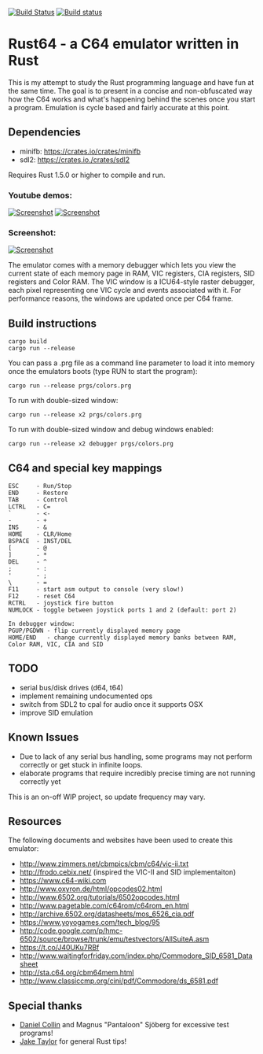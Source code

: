 [![Build Status](https://travis-ci.org/kondrak/rust64.svg)](https://travis-ci.org/kondrak/rust64)
[![Build status](https://ci.appveyor.com/api/projects/status/77otp2475g7v95mb?svg=true)](https://ci.appveyor.com/project/kondrak/rust64)

# Rust64 - a C64 emulator written in Rust
This is my attempt to study the Rust programming language and have fun at the same time. The goal is to present in a concise and non-obfuscated way how the C64 works and what's happening behind the scenes once you start a program. Emulation is cycle based and fairly accurate at this point.

Dependencies
------------------
- minifb: https://crates.io/crates/minifb
- sdl2: https://crates.io./crates/sdl2

Requires Rust 1.5.0 or higher to compile and run.

### Youtube demos:
[![Screenshot](http://kondrak.info/images/rust64_youtube.png?raw=true)](https://www.youtube.com/watch?v=b6OSsTPwLaE)
[![Screenshot](http://kondrak.info/images/rust64_youtube2.png?raw=true)](https://www.youtube.com/watch?v=g4d_1vPV6So)
### Screenshot:
[![Screenshot](http://kondrak.info/images/rust64_github_prev.png?raw=true)](http://kondrak.info/images/rust64_github.png?raw=true)

The emulator comes with a memory debugger which lets you view the current state of each memory page in RAM, VIC registers, CIA registers, SID registers and Color RAM. The VIC window is a ICU64-style raster debugger, each pixel representing one VIC cycle and events associated with it. For performance reasons, the windows are updated once per C64 frame.

Build instructions
------------------
```
cargo build
cargo run --release
```

You can pass a .prg file as a command line parameter to load it into memory once the emulators boots (type RUN to start the program):
```
cargo run --release prgs/colors.prg
```
To run with double-sized window:
```
cargo run --release x2 prgs/colors.prg
```
To run with double-sized window and debug windows enabled:
```
cargo run --release x2 debugger prgs/colors.prg
```

C64 and special key mappings
-------------------
```
ESC     - Run/Stop
END     - Restore
TAB     - Control
LCTRL   - C=
`       - <-
-       - +
INS     - &
HOME    - CLR/Home
BSPACE  - INST/DEL
[       - @
]       - *
DEL     - ^
;       - :
'       - ;
\       - =
F11     - start asm output to console (very slow!)
F12     - reset C64
RCTRL   - joystick fire button
NUMLOCK - toggle between joystick ports 1 and 2 (default: port 2)

In debugger window:
PGUP/PGDWN - flip currently displayed memory page
HOME/END   - change currently displayed memory banks between RAM, Color RAM, VIC, CIA and SID
```

TODO
------------------
- serial bus/disk drives (d64, t64)
- implement remaining undocumented ops
- switch from SDL2 to cpal for audio once it supports OSX
- improve SID emulation

Known Issues
------------------
- Due to lack of any serial bus handling, some programs may not perform correctly or get stuck in infinite loops.
- elaborate programs that require incredibly precise timing are not running correctly yet

This is an on-off WIP project, so update frequency may vary.

Resources
------------------
The following documents and websites have been used to create this emulator:

- http://www.zimmers.net/cbmpics/cbm/c64/vic-ii.txt
- http://frodo.cebix.net/ (inspired the VIC-II and SID implementaiton)
- https://www.c64-wiki.com
- http://www.oxyron.de/html/opcodes02.html
- http://www.6502.org/tutorials/6502opcodes.html
- http://www.pagetable.com/c64rom/c64rom_en.html
- http://archive.6502.org/datasheets/mos_6526_cia.pdf
- https://www.yoyogames.com/tech_blog/95
- http://code.google.com/p/hmc-6502/source/browse/trunk/emu/testvectors/AllSuiteA.asm
- https://t.co/J40UKu7RBf
- http://www.waitingforfriday.com/index.php/Commodore_SID_6581_Datasheet
- http://sta.c64.org/cbm64mem.html
- http://www.classiccmp.org/cini/pdf/Commodore/ds_6581.pdf

Special thanks
------------------
- [Daniel Collin](https://twitter.com/daniel_collin) and Magnus "Pantaloon" Sjöberg for excessive test programs!
- [Jake Taylor](https://twitter.com/ferristweetsnow) for general Rust tips!
